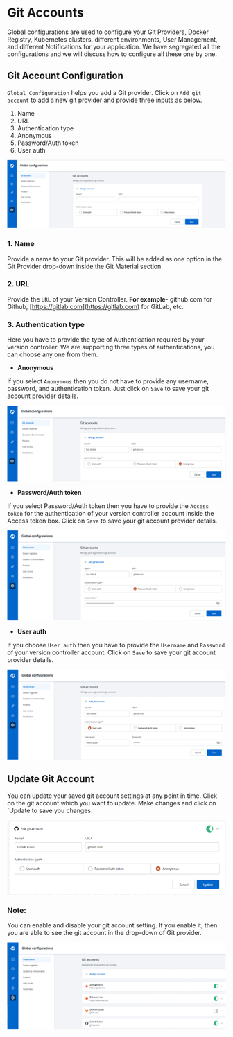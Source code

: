 # Git Accounts

Global configurations are used to configure your Git Providers, Docker Registry, Kubernetes clusters, different environments, User Management, and different Notifications for your application. We have segregated all the configurations and we will discuss how to configure all these one by one.

## Git Account Configuration

`Global Configuration` helps you add a Git provider. Click on `Add git account` to add a new git provider and provide three inputs as below.

1. Name
2. URL
3. Authentication type
4. Anonymous
5. Password/Auth token
6. User auth

![](../../.gitbook/assets/gc-add-gitaccount%20%283%29.png)

### 1. Name

Provide a name to your Git provider. This will be added as one option in the Git Provider drop-down inside the Git Material section.

### 2. URL

Provide the `URL` of your Version Controller. **For example**- github.com for Github, [https://gitlab.com](https://gitlab.com) for GitLab, etc.

### 3. Authentication type

Here you have to provide the type of Authentication required by your version controller. We are supporting three types of authentications, you can choose any one from them.

* **Anonymous**

If you select `Anonymous` then you do not have to provide any username, password, and authentication token. Just click on `Save` to save your git account provider details.

![](../../.gitbook/assets/gc-git-account-configure%20%284%29.png)

* **Password/Auth token**

If you select Password/Auth token then you have to provide the `Access token` for the authentication of your version controller account inside the Access token box. Click on `Save` to save your git account provider details.

![](../../.gitbook/assets/git_account_gc3%20%282%29.png)

* **User auth**

If you choose `User auth` then you have to provide the `Username` and `Password` of your version controller account. Click on `Save` to save your git account provider details.

![](../../.gitbook/assets/gc-git-account-configure-user-auth%20%281%29.png)

## Update Git Account

You can update your saved git account settings at any point in time. Click on the git account which you want to update. Make changes and click on \`Update to save you changes.

![](../../.gitbook/assets/git_account_gc5%20%283%29.png)

### Note:

You can enable and disable your git account setting. If you enable it, then you are able to see the git account in the drop-down of Git provider.

![](../../.gitbook/assets/gc-added-git-accounts%20%284%29.png)

